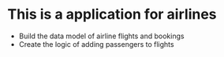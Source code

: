 # This is a application for airlines
- Build the data model of airline flights and bookings
- Create the logic of adding passengers to flights